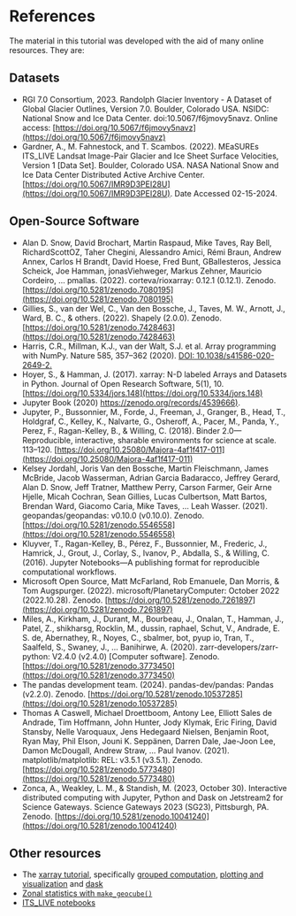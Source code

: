 # References

The material in this tutorial was developed with the aid of many online resources.
They are:

## Datasets
- RGI 7.0 Consortium, 2023. Randolph Glacier Inventory - A Dataset of Global Glacier Outlines, Version 7.0. Boulder, Colorado USA. NSIDC: National Snow and Ice Data Center. doi:10.5067/f6jmovy5navz. Online access: [https://doi.org/10.5067/f6jmovy5navz](https://doi.org/10.5067/f6jmovy5navz)
- Gardner, A., M. Fahnestock, and T. Scambos. (2022). MEaSUREs ITS_LIVE Landsat Image-Pair Glacier and Ice Sheet Surface Velocities, Version 1 [Data Set]. Boulder, Colorado USA. NASA National Snow and Ice Data Center Distributed Active Archive Center. [https://doi.org/10.5067/IMR9D3PEI28U](https://doi.org/10.5067/IMR9D3PEI28U). Date Accessed 02-15-2024.

## Open-Source Software

- Alan D. Snow, David Brochart, Martin Raspaud, Mike Taves, Ray Bell, RichardScottOZ, Taher Chegini, Alessandro Amici, Rémi Braun, Andrew Annex, Carlos H Brandt, David Hoese, Fred Bunt, GBallesteros, Jessica Scheick, Joe Hamman, jonasViehweger, Markus Zehner, Mauricio Cordeiro, … pmallas. (2022). corteva/rioxarray: 0.12.1 (0.12.1). Zenodo. [https://doi.org/10.5281/zenodo.7080195](https://doi.org/10.5281/zenodo.7080195)
- Gillies, S., van der Wel, C., Van den Bossche, J., Taves, M. W., Arnott, J., Ward, B. C., & others. (2022). Shapely (2.0.0). Zenodo. [https://doi.org/10.5281/zenodo.7428463](https://doi.org/10.5281/zenodo.7428463)
- Harris, C.R., Millman, K.J., van der Walt, S.J. et al. Array programming with NumPy. Nature 585, 357–362 (2020). [DOI: 10.1038/s41586-020-2649-2.](https://doi.org/10.1038/s41586-020-2649-2)
- Hoyer, S., & Hamman, J. (2017). xarray: N-D labeled Arrays and Datasets in Python. Journal of Open Research Software, 5(1), 10. [https://doi.org/10.5334/jors.148](https://doi.org/10.5334/jors.148)
- Jupyter Book (2020) [https://zenodo.org/records/4539666)](https://zenodo.org/records/4539666.).
- Jupyter, P., Bussonnier, M., Forde, J., Freeman, J., Granger, B., Head, T., Holdgraf, C., Kelley, K., Nalvarte, G., Osheroff, A., Pacer, M., Panda, Y., Perez, F., Ragan-Kelley, B., & Willing, C. (2018). Binder 2.0—Reproducible, interactive, sharable environments for science at scale. 113–120. [https://doi.org/10.25080/Majora-4af1f417-011](https://doi.org/10.25080/Majora-4af1f417-011)
- Kelsey Jordahl, Joris Van den Bossche, Martin Fleischmann, James McBride, Jacob Wasserman, Adrian Garcia Badaracco, Jeffrey Gerard, Alan D. Snow, Jeff Tratner, Matthew Perry, Carson Farmer, Geir Arne Hjelle, Micah Cochran, Sean Gillies, Lucas Culbertson, Matt Bartos, Brendan Ward, Giacomo Caria, Mike Taves, … Leah Wasser. (2021). geopandas/geopandas: v0.10.0 (v0.10.0). Zenodo. [https://doi.org/10.5281/zenodo.5546558](https://doi.org/10.5281/zenodo.5546558)
- Kluyver, T., Ragan-Kelley, B., Pérez, F., Bussonnier, M., Frederic, J., Hamrick, J., Grout, J., Corlay, S., Ivanov, P., Abdalla, S., & Willing, C. (2016). Jupyter Notebooks—A publishing format for reproducible computational workflows.
- Microsoft Open Source, Matt McFarland, Rob Emanuele, Dan Morris, & Tom Augspurger. (2022). microsoft/PlanetaryComputer: October 2022 (2022.10.28). Zenodo. [https://doi.org/10.5281/zenodo.7261897](https://doi.org/10.5281/zenodo.7261897)
- Miles, A., Kirkham, J., Durant, M., Bourbeau, J., Onalan, T., Hamman, J., Patel, Z., shikharsg, Rocklin, M., dussin, raphael, Schut, V., Andrade, E. S. de, Abernathey, R., Noyes, C., sbalmer, bot, pyup io, Tran, T., Saalfeld, S., Swaney, J., … Banihirwe, A. (2020). zarr-developers/zarr-python: V2.4.0 (v2.4.0) [Computer software]. Zenodo. [https://doi.org/10.5281/zenodo.3773450](https://doi.org/10.5281/zenodo.3773450)
- The pandas development team. (2024). pandas-dev/pandas: Pandas (v2.2.0). Zenodo. [https://doi.org/10.5281/zenodo.10537285](https://doi.org/10.5281/zenodo.10537285)
- Thomas A Caswell, Michael Droettboom, Antony Lee, Elliott Sales de Andrade, Tim Hoffmann, John Hunter, Jody Klymak, Eric Firing, David Stansby, Nelle Varoquaux, Jens Hedegaard Nielsen, Benjamin Root, Ryan May, Phil Elson, Jouni K. Seppänen, Darren Dale, Jae-Joon Lee, Damon McDougall, Andrew Straw, … Paul Ivanov. (2021). matplotlib/matplotlib: REL: v3.5.1 (v3.5.1). Zenodo. [https://doi.org/10.5281/zenodo.5773480](https://doi.org/10.5281/zenodo.5773480)
- Zonca, A., Weakley, L. M., & Standish, M. (2023, October 30). Interactive distributed computing with Jupyter, Python and Dask on Jetstream2 for Science Gateways. Science Gateways 2023 (SG23), Pittsburgh, PA. Zenodo. [https://doi.org/10.5281/zenodo.10041240](https://doi.org/10.5281/zenodo.10041240)

## Other resources
- The [xarray tutorial](https://tutorial.xarray.dev/intro.html), specifically [grouped computation](https://tutorial.xarray.dev/fundamentals/03.2_groupby_with_xarray.html), [plotting and visualization](https://tutorial.xarray.dev/fundamentals/04.0_plotting.html) and [dask](https://tutorial.xarray.dev/intermediate/xarray_and_dask.html)
- [Zonal statistics with `make_geocube()`](https://corteva.github.io/geocube/html/examples/zonal_statistics.html)
- [ITS_LIVE notebooks](https://github.com/nasa-jpl/its_live)
